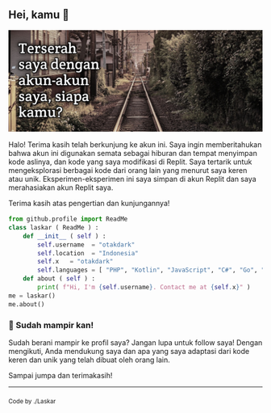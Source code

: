 ## Hei, kamu 👋

![Thubnel](R56WxaH99D3D73688Fnx1GzG8.jpeg)

Halo! Terima kasih telah berkunjung ke akun ini. Saya ingin memberitahukan bahwa akun ini digunakan semata sebagai hiburan dan tempat menyimpan kode aslinya, dan kode yang saya modifikasi di Replit. Saya tertarik untuk mengeksplorasi berbagai kode dari orang lain yang menurut saya keren atau unik. Eksperimen-eksperimen ini saya simpan di akun Replit dan saya merahasiakan akun Replit saya.

Terima kasih atas pengertian dan kunjungannya!

```python
from github.profile import ReadMe
class laskar ( ReadMe ) :
    def __init__ ( self ) :
        self.username  = "otakdark"
        self.location  = "Indonesia"
        self.x   = "otakdark"
        self.languages = [ "PHP", "Kotlin", "JavaScript", "C#", "Go", "Java", "Python", "Shell", "Brainfuck", "Verilog" ]
    def about ( self ) :
        print( f"Hi, I'm {self.username}. Contact me at {self.x}" )
me = laskar()
me.about()
```

### 🍿 Sudah mampir kan!

Sudah berani mampir ke profil saya? Jangan lupa untuk follow saya! Dengan mengikuti, Anda mendukung saya dan apa yang saya adaptasi dari kode keren dan unik yang telah dibuat oleh orang lain.

Sampai jumpa dan terimakasih!

---

<sub>Code by ./Laskar</sub>

<!--
**otakdark/otakdark** is a ✨ _special_ ✨ repository because its `README.md` (this file) appears on your GitHub profile.

Here are some ideas to get you started:

- 🔭 I’m currently working on ...
- 🌱 I’m currently learning ...
- 👯 I’m looking to collaborate on ...
- 🤔 I’m looking for help with ...
- 💬 Ask me about ...
- 📫 How to reach me: ...
- 😄 Pronouns: ...
- ⚡ Fun fact: ...
-->
